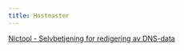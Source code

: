 ```yaml
---
title: Hostmaster
---
```


[Nictool - Selvbetjening for redigering av DNS-data](./hostmaster/nictool/)
